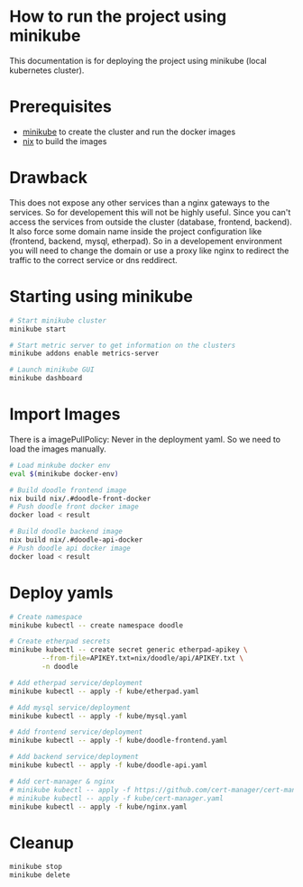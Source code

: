 # How to run the project using minikube

This documentation is for deploying the project using minikube (local kubernetes cluster).

# Prerequisites
- [minikube](https://minikube.sigs.k8s.io/docs/start/) to create the cluster and run the docker images
- [nix](https://nixos.org/download.html) to build the images

# Drawback

This does not expose any other services than a nginx gateways to the services. So for developement this will not be highly useful. Since you can't access the services from outside the cluster (database, frontend, backend).
It also force some domain name inside the project configuration like (frontend, backend, mysql, etherpad). So in a developement environment you will need to change the domain or use a proxy like nginx to redirect the traffic to the correct service or dns reddirect.

# Starting using minikube
```sh
# Start minikube cluster
minikube start

# Start metric server to get information on the clusters
minikube addons enable metrics-server

# Launch minikube GUI 
minikube dashboard
```

# Import Images
There is a imagePullPolicy: Never in the deployment yaml. So we need to load the images manually.

```sh
# Load minkube docker env
eval $(minikube docker-env)

# Build doodle frontend image
nix build nix/.#doodle-front-docker
# Push doodle front docker image
docker load < result

# Build doodle backend image
nix build nix/.#doodle-api-docker
# Push doodle api docker image
docker load < result
```

# Deploy yamls

```sh
# Create namespace
minikube kubectl -- create namespace doodle

# Create etherpad secrets
minikube kubectl -- create secret generic etherpad-apikey \
        --from-file=APIKEY.txt=nix/doodle/api/APIKEY.txt \
        -n doodle

# Add etherpad service/deployment
minikube kubectl -- apply -f kube/etherpad.yaml

# Add mysql service/deployment
minikube kubectl -- apply -f kube/mysql.yaml

# Add frontend service/deployment
minikube kubectl -- apply -f kube/doodle-frontend.yaml

# Add backend service/deployment
minikube kubectl -- apply -f kube/doodle-api.yaml

# Add cert-manager & nginx
# minikube kubectl -- apply -f https://github.com/cert-manager/cert-manager/releases/latest/download/cert-manager.yaml # Need to wait for cert-manager to be ready
# minikube kubectl -- apply -f kube/cert-manager.yaml
minikube kubectl -- apply -f kube/nginx.yaml
```

# Cleanup

```sh
minikube stop
minikube delete 
```